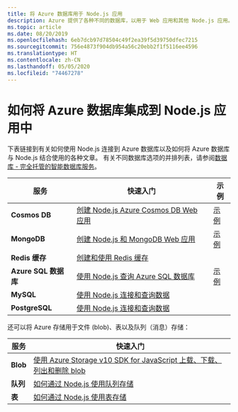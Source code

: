 ```yaml
---
title: 将 Azure 数据库用于 Node.js 应用
description: Azure 提供了各种不同的数据库，以用于 Web 应用和其他 Node.js 应用。
ms.topic: article
ms.date: 08/20/2019
ms.openlocfilehash: 6eb7dcb97d78504c49f2ea39f5d39750dfec7215
ms.sourcegitcommit: 756e4873f904db954a56c20ebb2f1f5116ee4596
ms.translationtype: HT
ms.contentlocale: zh-CN
ms.lasthandoff: 05/05/2020
ms.locfileid: "74467278"
---
```

# <a name="how-to-integrate-azure-databases-in-nodejs-apps"></a>如何将 Azure 数据库集成到 Node.js 应用中

下表链接到有关如何使用 Node.js 连接到 Azure 数据库以及如何将 Azure 数据库与 Node.js 结合使用的各种文章。 有关不同数据库选项的并排列表，请参阅[数据库 - 完全托管的智能数据库服务](https://azure.microsoft.com/product-categories/databases/)。

| 服务 | 快速入门 | 示例 |
| --- | --- | --- |
| **Cosmos DB** | [创建 Node.js Azure Cosmos DB Web 应用](/azure/cosmos-db/create-sql-api-nodejs) | [示例](https://docs.microsoft.com/samples/browse/?languages=javascript%2Cnodejs&products=azure-cosmos-db) |
| **MongoDB** | [创建 Node.js 和 MongoDB Web 应用](/azure/app-service-web/app-service-web-tutorial-nodejs-mongodb-app) | [示例](https://docs.microsoft.com/samples/browse/?languages=javascript%2Cnodejs&term=Mongo%20DB) |
| **Redis 缓存** | [创建和使用 Redis 缓存](/azure/redis-cache/cache-nodejs-get-started) | |
| **Azure SQL 数据库** | [使用 Node.js 查询 Azure SQL 数据库](/azure/sql-database/sql-database-connect-query-nodejs) | [示例](https://docs.microsoft.com/samples/browse/?languages=javascript%2Cnodejs&products=azure-sql-database) | |
| **MySQL** | [使用 Node.js 连接和查询数据](/azure/mysql/connect-nodejs) | |
| **PostgreSQL** | [使用 Node.js 连接和查询数据](/azure/postgresql/connect-nodejs) | |

还可以将 Azure 存储用于文件 (blob)、表以及队列（消息）存储：

| 服务 | 快速入门 |
| --- | --- |
| **Blob** | [使用 Azure Storage v10 SDK for JavaScript 上载、下载、列出和删除 blob](/azure/storage/blobs/storage-quickstart-blobs-nodejs-v10) |
| **队列** | [如何通过 Node.js 使用队列存储](/azure/storage/queues/storage-nodejs-how-to-use-queues) |
| **表** | [如何通过 Node.js 使用表存储](/azure/cosmos-db/table-storage-how-to-use-nodejs) |
